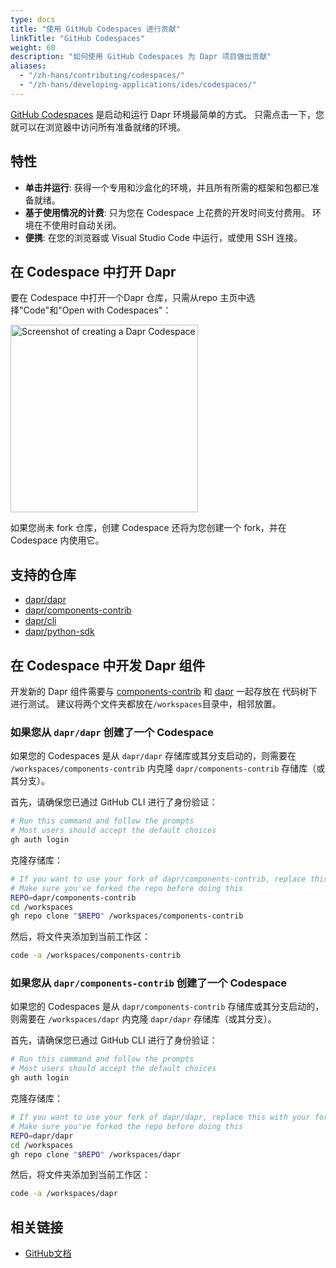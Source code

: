 ```yaml
---
type: docs
title: "使用 GitHub Codespaces 进行贡献"
linkTitle: "GitHub Codespaces"
weight: 60
description: "如何使用 GitHub Codespaces 为 Dapr 项目做出贡献"
aliases:
  - "/zh-hans/contributing/codespaces/"
  - "/zh-hans/developing-applications/ides/codespaces/"
---
```


[GitHub Codespaces](https://github.com/features/codespaces) 是启动和运行 Dapr 环境最简单的方式。 只需点击一下，您就可以在浏览器中访问所有准备就绪的环境。

## 特性

- **单击并运行**: 获得一个专用和沙盒化的环境，并且所有所需的框架和包都已准备就绪。
- **基于使用情况的计费**: 只为您在 Codespace 上花费的开发时间支付费用。 环境在不使用时自动关闭。
- **便携**: 在您的浏览器或 Visual Studio Code 中运行，或使用 SSH 连接。

## 在 Codespace 中打开 Dapr

要在 Codespace 中打开一个Dapr 仓库，只需从repo 主页中选择"Code"和"Open with Codespaces"：

<img src="/images/codespaces-create.png" alt="Screenshot of creating a Dapr Codespace" width="300" />

如果您尚未 fork 仓库，创建 Codespace 还将为您创建一个 fork，并在 Codespace 内使用它。

## 支持的仓库

- [dapr/dapr](https://github.com/dapr/dapr)
- [dapr/components-contrib](https://github.com/dapr/components-contrib)
- [dapr/cli](https://github.com/dapr/cli)
- [dapr/python-sdk](https://github.com/dapr/python-sdk)

## 在 Codespace 中开发 Dapr 组件

开发新的 Dapr 组件需要与 [components-contrib](https://github.com/dapr/components-contrib) 和 [dapr](https://github.com/dapr/dapr) 一起存放在 代码树下进行测试。 建议将两个文件夹都放在`/workspaces`目录中，相邻放置。

### 如果您从 `dapr/dapr` 创建了一个 Codespace

如果您的 Codespaces 是从 `dapr/dapr` 存储库或其分支启动的，则需要在 `/workspaces/components-contrib` 内克隆 `dapr/components-contrib` 存储库（或其分支）。

首先，请确保您已通过 GitHub CLI 进行了身份验证：

```sh
# Run this command and follow the prompts
# Most users should accept the default choices
gh auth login
```

克隆存储库：

```sh
# If you want to use your fork of dapr/components-contrib, replace this with your fork (e.g. "yourusername/components-contrib")
# Make sure you've forked the repo before doing this
REPO=dapr/components-contrib
cd /workspaces
gh repo clone "$REPO" /workspaces/components-contrib
```

然后，将文件夹添加到当前工作区：

```sh
code -a /workspaces/components-contrib
```

### 如果您从 `dapr/components-contrib` 创建了一个 Codespace

如果您的 Codespaces 是从 `dapr/components-contrib` 存储库或其分支启动的，则需要在 `/workspaces/dapr` 内克隆 `dapr/dapr` 存储库（或其分支）。

首先，请确保您已通过 GitHub CLI 进行了身份验证：

```sh
# Run this command and follow the prompts
# Most users should accept the default choices
gh auth login
```

克隆存储库：

```sh
# If you want to use your fork of dapr/dapr, replace this with your fork (e.g. "yourusername/dapr")
# Make sure you've forked the repo before doing this
REPO=dapr/dapr
cd /workspaces
gh repo clone "$REPO" /workspaces/dapr
```

然后，将文件夹添加到当前工作区：

```sh
code -a /workspaces/dapr
```


## 相关链接
<!-- IGNORE_LINKS -->
- [GitHub文档](https://docs.github.com/codespaces/overview)
<!-- END_IGNORE -->
